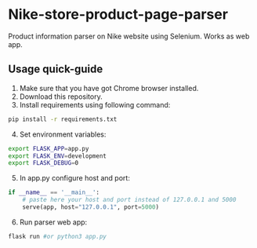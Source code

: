 # Nike-store-product-page-parser
Product information parser on Nike website using Selenium. Works as web app.

## Usage quick-guide
1. Make sure that you have got Chrome browser installed.
2. Download this repository.
3. Install requirements using following command:
```sh
pip install -r requirements.txt
```
4. Set environment variables:
```sh
export FLASK_APP=app.py
export FLASK_ENV=development
export FLASK_DEBUG=0
```
5. In app.py configure host and port:
```python
if __name__ == '__main__':
    # paste here your host and port instead of 127.0.0.1 and 5000
    serve(app, host="127.0.0.1", port=5000)
```
6. Run parser web app:
```sh
flask run #or python3 app.py
```
